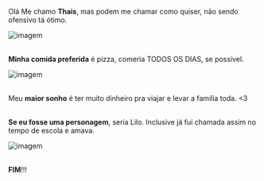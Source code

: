Olá Me chamo **Thais**, mas podem me chamar como quiser, não sendo ofensivo tá ótimo. 
<br/> 

![imagem](https://i.giphy.com/flWn1Cyk9HcVIj9xWy.webp)
<br/> 
<br/> 

**Minha comida preferida** é pizza, comeria TODOS OS DIAS, se possível. 
<br/> 

![imagem](https://media2.giphy.com/media/Q73Bb4tlFNtJlmagIk/100.webp?cid=790b7611b6zcatrt4tvife8pp2yqaxks6zutapr6ph4qm1ka&ep=v1_gifs_search&rid=100.webp&ct=g)
<br/> 
 <br/> 

 Meu **maior sonho** é ter muito dinheiro pra viajar e levar a família toda. 
 <3 
 <br/>
<br/> 

 **Se eu fosse uma personagem**, seria Lilo. Inclusive já fui chamada assim no tempo de escola e amava.
 <br/> 

 ![imagem](https://encrypted-tbn0.gstatic.com/images?q=tbn:ANd9GcSdxp4-0sdElce8dyRc4tWVhm04LFadDh22jQ&s) 
<br/> 
<br/> 

 **FIM**!!!